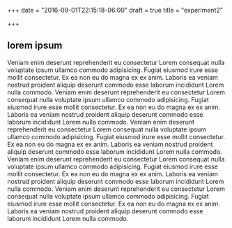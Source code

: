 +++
date = "2016-09-01T22:15:18-06:00"
draft = true
title = "experiment2"

+++

<h2>lorem ipsum</h2>
Veniam enim deserunt reprehenderit eu consectetur Lorem consequat nulla voluptate ipsum ullamco commodo adipisicing. Fugiat eiusmod irure esse mollit consectetur. Ex ea non eu do magna ex ex anim. Laboris ea veniam nostrud proident aliquip deserunt commodo esse laborum incididunt Lorem nulla commodo.
Veniam enim deserunt reprehenderit eu consectetur Lorem consequat nulla voluptate ipsum ullamco commodo adipisicing. Fugiat eiusmod irure esse mollit consectetur. Ex ea non eu do magna ex ex anim. Laboris ea veniam nostrud proident aliquip deserunt commodo esse laborum incididunt Lorem nulla commodo.
Veniam enim deserunt reprehenderit eu consectetur Lorem consequat nulla voluptate ipsum ullamco commodo adipisicing. Fugiat eiusmod irure esse mollit consectetur. Ex ea non eu do magna ex ex anim. Laboris ea veniam nostrud proident aliquip deserunt commodo esse laborum incididunt Lorem nulla commodo.
Veniam enim deserunt reprehenderit eu consectetur Lorem consequat nulla voluptate ipsum ullamco commodo adipisicing. Fugiat eiusmod irure esse mollit consectetur. Ex ea non eu do magna ex ex anim. Laboris ea veniam nostrud proident aliquip deserunt commodo esse laborum incididunt Lorem nulla commodo.
Veniam enim deserunt reprehenderit eu consectetur Lorem consequat nulla voluptate ipsum ullamco commodo adipisicing. Fugiat eiusmod irure esse mollit consectetur. Ex ea non eu do magna ex ex anim. Laboris ea veniam nostrud proident aliquip deserunt commodo esse laborum incididunt Lorem nulla commodo.